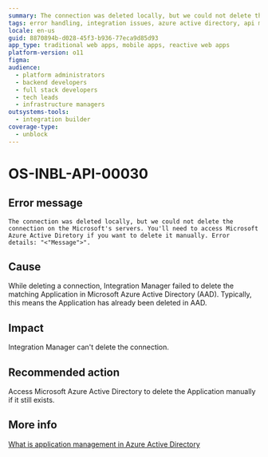 ```yaml
---
summary: The connection was deleted locally, but we could not delete the connection on the Microsoft's servers. You'll need to access Microsoft Azure Active Diretory if you want to delete it manually. Error details "<"Message">".
tags: error handling, integration issues, azure active directory, api management, application deletion
locale: en-us
guid: 8870894b-d028-45f3-b936-77eca9d85d93
app_type: traditional web apps, mobile apps, reactive web apps
platform-version: o11
figma:
audience:
  - platform administrators
  - backend developers
  - full stack developers
  - tech leads
  - infrastructure managers
outsystems-tools:
  - integration builder
coverage-type:
  - unblock
---
```


# OS-INBL-API-00030

## Error message

`The connection was deleted locally, but we could not delete the connection on the Microsoft's servers. You'll need to access Microsoft Azure Active Diretory if you want to delete it manually. Error details: "<"Message">".`

## Cause

While deleting a connection, Integration Manager failed to delete the matching Application in Microsoft Azure Active Directory (AAD). 
Typically, this means the Application has already been deleted in AAD.

## Impact

Integration Manager can't delete the connection.

## Recommended action

Access Microsoft Azure Active Directory to delete the Application manually if it still exists.

## More info

[What is application management in Azure Active Directory](https://docs.microsoft.com/en-us/azure/active-directory/manage-apps/what-is-application-management)

